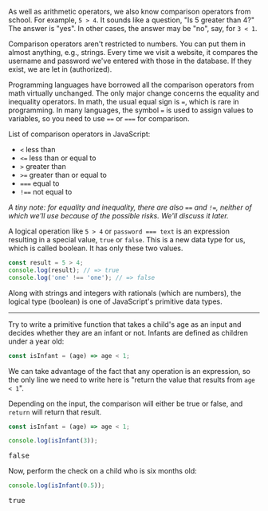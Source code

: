
As well as arithmetic operators, we also know comparison operators from school. For example, `5 > 4`. It sounds like a question, "Is 5 greater than 4?" The answer is "yes". In other cases, the answer may be "no", say, for `3 < 1`.

Comparison operators aren't restricted to numbers. You can put them in almost anything, e.g., strings. Every time we visit a website, it compares the username and password we've entered with those in the database. If they exist, we are let in (authorized).

Programming languages have borrowed all the comparison operators from math virtually unchanged. The only major change concerns the equality and inequality operators. In math, the usual equal sign is `=`, which is rare in programming. In many languages, the symbol `=` is used to assign values to variables, so you need to use `==` or `===` for comparison.

List of comparison operators in JavaScript:

* `<` less than
* `<=` less than or equal to
* `>` greater than
* `>=` greater than or equal to
* `===` equal to
* `!==` not equal to

_A tiny note: for equality and inequality, there are also `==` and `!=`, neither of which we'll use because of the possible risks. We'll discuss it later._

A logical operation like `5 > 4` or `password === text` is an expression resulting in a special value, `true` or `false`. This is a new data type for us, which is called boolean. It has only these two values.

```javascript
const result = 5 > 4;
console.log(result); // => true
console.log('one' !== 'one'); // => false
```

Along with strings and integers with rationals (which are numbers), the logical type (boolean) is one of JavaScript's primitive data types.

---

Try to write a primitive function that takes a child's age as an input and decides whether they are an infant or not. Infants are defined as children under a year old:

```javascript
const isInfant = (age) => age < 1;
```

We can take advantage of the fact that any operation is an expression, so the only line we need to write here is "return the value that results from `age < 1`".

Depending on the input, the comparison will either be true or false, and `return` will return that result.

```javascript
const isInfant = (age) => age < 1;

console.log(isInfant(3));
```

<pre class='hexlet-basics-output'>false</pre>

Now, perform the check on a child who is six months old:

```javascript
console.log(isInfant(0.5));
```

<pre class='hexlet-basics-output'>true</pre>
